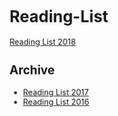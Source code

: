 # Reading-List
[Reading List 2018](https://github.com/jruales/Reading-List/tree/master/2018)

## Archive
* [Reading List 2017](https://github.com/jruales/Reading-List-2017)
* [Reading List 2016](https://github.com/jruales/Reading-List-2016)
